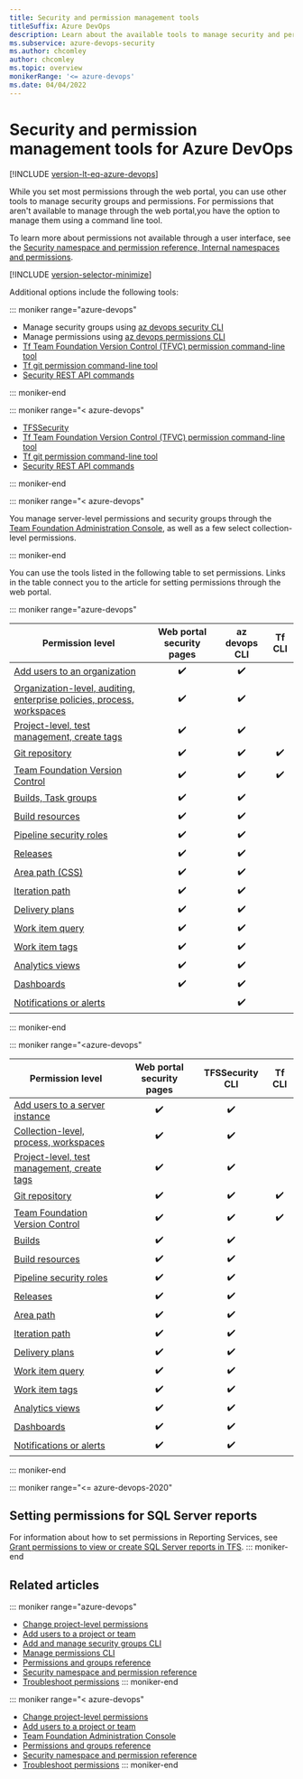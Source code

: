 ```yaml
---
title: Security and permission management tools 
titleSuffix: Azure DevOps 
description: Learn about the available tools to manage security and permissions for Azure DevOps 
ms.subservice: azure-devops-security
ms.author: chcomley
author: chcomley
ms.topic: overview
monikerRange: '<= azure-devops'
ms.date: 04/04/2022
---
```


# Security and permission management tools for Azure DevOps

[!INCLUDE [version-lt-eq-azure-devops](../../includes/version-lt-eq-azure-devops.md)]
 
While you set most permissions through the web portal, you can use other tools to manage security groups and permissions. For permissions that aren't available to manage through the web portal,you have the option to manage them using a command line tool. 

To learn more about permissions not available through a user interface, see the [Security namespace and permission reference, Internal namespaces and permissions](namespace-reference.md#internal).  


[!INCLUDE [version-selector-minimize](../../includes/version-selector.md)]

Additional options include the following tools: 

::: moniker range="azure-devops"

- Manage security groups using [az devops security CLI](add-manage-security-groups.md)  
- Manage permissions using [az devops permissions CLI](manage-tokens-namespaces.md)  
- [Tf Team Foundation Version Control (TFVC) permission command-line tool](../../repos/tfvc/permission-command.md)  
- [Tf git permission command-line tool](../../repos/tfvc/git-permission-command.md)  
- [Security REST API commands](/rest/api/azure/devops/security/)

::: moniker-end

::: moniker range="< azure-devops"

- [TFSSecurity](/azure/devops/server/command-line/tfssecurity-cmd)  
- [Tf Team Foundation Version Control (TFVC) permission command-line tool](../../repos/tfvc/permission-command.md)  
- [Tf git permission command-line tool](../../repos/tfvc/git-permission-command.md)   
- [Security REST API commands](/rest/api/azure/devops/security/)

::: moniker-end

::: moniker range="< azure-devops"

You manage server-level permissions and security groups through the [Team Foundation Administration Console](/azure/devops/server/admin/add-administrator), as well as a few select collection-level permissions. 

::: moniker-end

You can use the tools listed in the following table to set permissions. Links in the table connect you to the article for setting permissions through the web portal.  

::: moniker range="azure-devops"

| Permission level  | Web portal security pages  | az devops CLI  | Tf CLI | 
|------------------|:---------------------------:|:--------------:|:---------------------:|  
| [Add users to an organization](../accounts/add-organization-users.md)                |   ✔️  |   ✔️  |     |  
| [Organization-level, auditing, enterprise policies, process, workspaces](change-organization-collection-level-permissions.md)     |   ✔️  |   ✔️  |     |  
| [Project-level, test management, create tags](change-project-level-permissions.md)  |   ✔️  |   ✔️  |     |  
| [Git repository](../../repos/git/set-git-repository-permissions.md)                             |   ✔️  |   ✔️  |  ✔️ |  
| [Team Foundation Version Control](../../repos/tfvc/set-tfvc-repository-permissions.md)            |   ✔️  |   ✔️  |  ✔️ |  
| [Builds, Task groups](../../pipelines/policies/permissions.md#set-pipeline-permissions)  |   ✔️  |   ✔️  |     |  
| [Build resources](change-organization-collection-level-permissions.md)      |   ✔️  |   ✔️  |     |  
| [Pipeline security roles](../../pipelines/policies/permissions.md)                   |   ✔️  |   ✔️  |     |  
| [Releases](../../pipelines/policies/permissions.md#set-release-permissions)              |   ✔️  |   ✔️  |     | 
| [Area path (CSS)](set-permissions-access-work-tracking.md#set-permissions-area-path) |   ✔️  |   ✔️  |     |  
| [Iteration path](set-permissions-access-work-tracking.md#set-permissions-area-path)  |   ✔️  |   ✔️  |     |  
| [Delivery plans](set-permissions-access-work-tracking.md#plan-permissions)           |   ✔️  |   ✔️  |      | 
| [Work item query](set-permissions-access-work-tracking.md#work-item-queries)         |   ✔️  |   ✔️  |     |  
| [Work item tags](set-permissions-access-work-tracking.md#tags)                       |   ✔️  |   ✔️  |     |  
| [Analytics views](../../report/powerbi/analytics-security.md)                        |   ✔️  |   ✔️  |     |  
| [Dashboards](../../report/dashboards/dashboard-permissions.md)                      |   ✔️  |   ✔️  |     |  
| [Notifications or alerts](permissions.md#alerts)                                     |       |   ✔️   |    |   

::: moniker-end 


::: moniker range="<azure-devops"

|  Permission level |  Web portal security pages |  TFSSecurity CLI | Tf CLI |   
|---------------------------|:-------------------:|:-----------:|:-------------------:|  
| [Add users to a server instance](../accounts/add-organization-users.md)             |   ✔️  |  ✔️ |     | 
| [Collection-level, process, workspaces](change-organization-collection-level-permissions.md)    |   ✔️  |  ✔️ |     | 
| [Project-level, test management, create tags](change-project-level-permissions.md) |   ✔️  |  ✔️ |     | 
| [Git repository](../../repos/git/set-git-repository-permissions.md)                            |   ✔️  |  ✔️ |  ✔️   | 
| [Team Foundation Version Control](../../repos/tfvc/set-tfvc-repository-permissions.md)          |   ✔️  |  ✔️ |  ✔️   | 
| [Builds](../../pipelines/policies/permissions.md#set-pipeline-permissions)              |   ✔️  |  ✔️ |     | 
| [Build resources](change-organization-collection-level-permissions.md)     |   ✔️  |  ✔️ |     | 
| [Pipeline security roles](../../pipelines/policies/permissions.md)                  |   ✔️  |   ✔️ |    |   
| [Releases](../../pipelines/policies/permissions.md#set-release-permissions)             |   ✔️  |  ✔️ |     | 
| [Area path](set-permissions-access-work-tracking.md#set-permissions-area-path)      |   ✔️  |  ✔️ |     | 
| [Iteration path](set-permissions-access-work-tracking.md#set-permissions-area-path) |   ✔️  |  ✔️ |     | 
| [Delivery plans](set-permissions-access-work-tracking.md#plan-permissions)          |   ✔️  |  ✔️ |     | 
| [Work item query](set-permissions-access-work-tracking.md#work-item-queries)        |   ✔️  |  ✔️ |     | 
| [Work item tags](set-permissions-access-work-tracking.md#tags)                      |   ✔️  |  ✔️ |     | 
| [Analytics views](../../report/powerbi/analytics-security.md)                       |   ✔️  |  ✔️ |     | 
| [Dashboards](../../report/dashboards/dashboard-permissions.md)                     |   ✔️  |  ✔️ |     | 
| [Notifications or alerts](permissions.md#alerts)                                    |   ✔️  |  ✔️ |     | 


::: moniker-end




::: moniker range="<= azure-devops-2020"  

## Setting permissions for SQL Server reports 

For information about how to set permissions in Reporting Services,
see [Grant permissions to view or create SQL Server reports in TFS](/previous-versions/azure/devops/report/admin/grant-permissions-to-reports).
::: moniker-end  


## Related articles

::: moniker range="azure-devops" 

- [Change project-level permissions](change-project-level-permissions.md)  
- [Add users to a project or team](add-users-team-project.md)  
- [Add and manage security groups CLI](add-manage-security-groups.md)        
- [Manage permissions CLI](manage-tokens-namespaces.md)              
- [Permissions and groups reference](permissions.md)  
- [Security namespace and permission reference](namespace-reference.md)
- [Troubleshoot permissions](troubleshoot-permissions.md)
::: moniker-end  


::: moniker range="< azure-devops" 

- [Change project-level permissions](change-project-level-permissions.md)  
- [Add users to a project or team](add-users-team-project.md)             
- [Team Foundation Administration Console](/azure/devops/server/admin/add-administrator)  
- [Permissions and groups reference](permissions.md)  
- [Security namespace and permission reference](namespace-reference.md)
- [Troubleshoot permissions](troubleshoot-permissions.md)
::: moniker-end  
